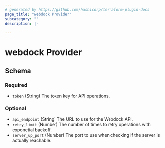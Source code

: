 ```yaml
---
# generated by https://github.com/hashicorp/terraform-plugin-docs
page_title: "webdock Provider"
subcategory: ""
description: |-
  
---
```


# webdock Provider





<!-- schema generated by tfplugindocs -->
## Schema

### Required

- `token` (String) The token key for API operations.

### Optional

- `api_endpoint` (String) The URL to use for the Webdock API.
- `retry_limit` (Number) The number of times to retry operations with exponetial backoff.
- `server_up_port` (Number) The port to use when checking if the server is actually reachable.
